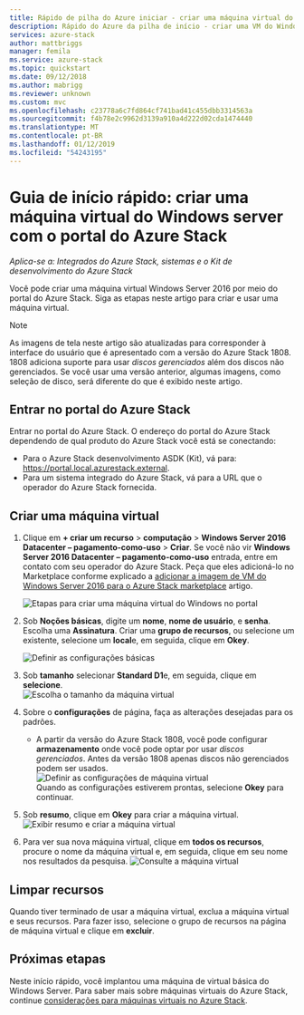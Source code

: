 ```yaml
---
title: Rápido de pilha do Azure iniciar - criar uma máquina virtual do Windows
description: Rápido do Azure da pilha de início - criar uma VM do Windows usando o portal
services: azure-stack
author: mattbriggs
manager: femila
ms.service: azure-stack
ms.topic: quickstart
ms.date: 09/12/2018
ms.author: mabrigg
ms.reviewer: unknown
ms.custom: mvc
ms.openlocfilehash: c23778a6c7fd864cf741bad41c455dbb3314563a
ms.sourcegitcommit: f4b78e2c9962d3139a910a4d222d02cda1474440
ms.translationtype: MT
ms.contentlocale: pt-BR
ms.lasthandoff: 01/12/2019
ms.locfileid: "54243195"
---
```

# <a name="quickstart-create-a-windows-server-virtual-machine-with-the-azure-stack-portal"></a>Guia de início rápido: criar uma máquina virtual do Windows server com o portal do Azure Stack

*Aplica-se a: Integrados do Azure Stack, sistemas e o Kit de desenvolvimento do Azure Stack*

Você pode criar uma máquina virtual Windows Server 2016 por meio do portal do Azure Stack. Siga as etapas neste artigo para criar e usar uma máquina virtual.

> [!NOTE]  
> As imagens de tela neste artigo são atualizadas para corresponder à interface do usuário que é apresentado com a versão do Azure Stack 1808. 1808 adiciona suporte para usar *discos gerenciados* além dos discos não gerenciados. Se você usar uma versão anterior, algumas imagens, como seleção de disco, será diferente do que é exibido neste artigo.  


## <a name="sign-in-to-the-azure-stack-portal"></a>Entrar no portal do Azure Stack

Entrar no portal do Azure Stack. O endereço do portal do Azure Stack dependendo de qual produto do Azure Stack você está se conectando:

* Para o Azure Stack desenvolvimento ASDK (Kit), vá para: https://portal.local.azurestack.external.
* Para um sistema integrado do Azure Stack, vá para a URL que o operador do Azure Stack fornecida.

## <a name="create-a-virtual-machine"></a>Criar uma máquina virtual

1. Clique em **+ criar um recurso** > **computação** > **Windows Server 2016 Datacenter – pagamento-como-uso**  >   **Criar**. Se você não vir **Windows Server 2016 Datacenter – pagamento-como-uso** entrada, entre em contato com seu operador do Azure Stack. Peça que eles adicioná-lo no Marketplace conforme explicado a [adicionar a imagem de VM do Windows Server 2016 para o Azure Stack marketplace](../azure-stack-add-default-image.md) artigo.

    ![Etapas para criar uma máquina virtual do Windows no portal](media/azure-stack-quick-windows-portal/image01.png)
2. Sob **Noções básicas**, digite um **nome**, **nome de usuário**, e **senha**. Escolha uma **Assinatura**. Criar uma **grupo de recursos**, ou selecione um existente, selecione um **local**e, em seguida, clique em **Okey**.

    ![Definir as configurações básicas](media/azure-stack-quick-windows-portal/image02.png)
3. Sob **tamanho** selecionar **Standard D1**e, em seguida, clique em **selecione**.  
    ![Escolha o tamanho da máquina virtual](media/azure-stack-quick-windows-portal/image03.png)

4. Sobre o **configurações** de página, faça as alterações desejadas para os padrões.
   - A partir da versão do Azure Stack 1808, você pode configurar **armazenamento** onde você pode optar por usar *discos gerenciados*. Antes da versão 1808 apenas discos não gerenciados podem ser usados.  
   ![Definir as configurações de máquina virtual](media/azure-stack-quick-windows-portal/image04.png)  
   Quando as configurações estiverem prontas, selecione **Okey** para continuar.

5. Sob **resumo**, clique em **Okey** para criar a máquina virtual.
    ![Exibir resumo e criar a máquina virtual](media/azure-stack-quick-windows-portal/image05.png)

6. Para ver sua nova máquina virtual, clique em **todos os recursos**, procure o nome da máquina virtual e, em seguida, clique em seu nome nos resultados da pesquisa.
    ![Consulte a máquina virtual](media/azure-stack-quick-windows-portal/image06.png)

## <a name="clean-up-resources"></a>Limpar recursos

Quando tiver terminado de usar a máquina virtual, exclua a máquina virtual e seus recursos. Para fazer isso, selecione o grupo de recursos na página de máquina virtual e clique em **excluir**.

## <a name="next-steps"></a>Próximas etapas

Neste início rápido, você implantou uma máquina de virtual básica do Windows Server. Para saber mais sobre máquinas virtuais do Azure Stack, continue [considerações para máquinas virtuais no Azure Stack](azure-stack-vm-considerations.md).
